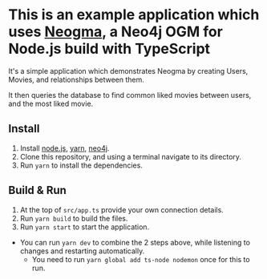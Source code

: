 # This is an example application which uses [Neogma](https://github.com/themetalfleece/neogma), a Neo4j OGM for Node.js build with TypeScript

It's a simple application which demonstrates Neogma by creating Users, Movies, and relationships between them.

It then queries the database to find common liked movies between users, and the most liked movie.

## Install

1. Install [node.js](https://nodejs.org/en/download/), [yarn](https://classic.yarnpkg.com/en/docs/install/), [neo4j](https://neo4j.com/download/).
2. Clone this repository, and using a terminal navigate to its directory.
3. Run `yarn` to install the dependencies.

## Build & Run

1. At the top of `src/app.ts` provide your own connection details.
2. Run `yarn build` to build the files.
3. Run `yarn start` to start the application.

-   You can run `yarn dev` to combine the 2 steps above, while listening to changes and restarting automatically.
    -   You need to run `yarn global add ts-node nodemon` once for this to run.
